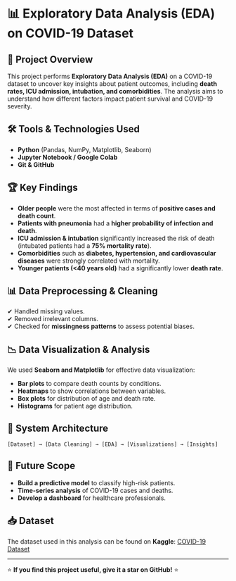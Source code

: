 # 📊 Exploratory Data Analysis (EDA) on COVID-19 Dataset

## 📌 Project Overview
This project performs **Exploratory Data Analysis (EDA)** on a COVID-19 dataset to uncover key insights about patient outcomes, including **death rates, ICU admission, intubation, and comorbidities**. The analysis aims to understand how different factors impact patient survival and COVID-19 severity.

## 🛠️ Tools & Technologies Used
- **Python** (Pandas, NumPy, Matplotlib, Seaborn)
- **Jupyter Notebook / Google Colab**
- **Git & GitHub**

## 🏆 Key Findings
- **Older people** were the most affected in terms of **positive cases and death count**.
- **Patients with pneumonia** had a **higher probability of infection and death**.
- **ICU admission & intubation** significantly increased the risk of death (intubated patients had a **75% mortality rate**).
- **Comorbidities** such as **diabetes, hypertension, and cardiovascular diseases** were strongly correlated with mortality.
- **Younger patients (<40 years old)** had a significantly lower **death rate**.

## 📊 Data Preprocessing & Cleaning
✔ Handled missing values.  
✔ Removed irrelevant columns.   
✔ Checked for **missingness patterns** to assess potential biases.

## 📉 Data Visualization & Analysis
We used **Seaborn and Matplotlib** for effective data visualization:
- **Bar plots** to compare death counts by conditions.
- **Heatmaps** to show correlations between variables.
- **Box plots** for distribution of age and death rate.
- **Histograms** for patient age distribution.

## 📌 System Architecture
```
[Dataset] → [Data Cleaning] → [EDA] → [Visualizations] → [Insights]
```

## 🔮 Future Scope
- **Build a predictive model** to classify high-risk patients.
- **Time-series analysis** of COVID-19 cases and deaths.
- **Develop a dashboard** for healthcare professionals.

## 📥 Dataset
The dataset used in this analysis can be found on **Kaggle**: [COVID-19 Dataset](https://www.kaggle.com/datasets/meirnizri/covid19-dataset)

---
⭐ **If you find this project useful, give it a star on GitHub!** ⭐

